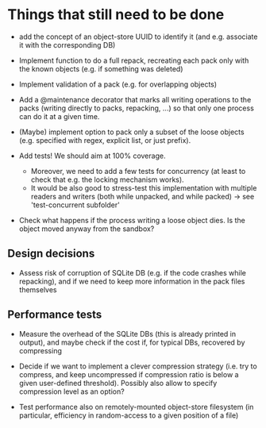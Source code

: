# Things that still need to be done

- add the concept of an object-store UUID to identify it (and e.g. associate it with
  the corresponding DB)

- Implement function to do a full repack, recreating each pack only with the known objects (e.g. if something was deleted)

- Implement validation of a pack (e.g. for overlapping objects)

- Add a @maintenance decorator that marks all writing operations to the
  packs (writing directly to packs, repacking, ...) so that only
  one process can do it at a given time.

- (Maybe) implement option to pack only a subset of the loose objects (e.g. specified with regex, explicit list, or just prefix).

- Add tests! We should aim at 100% coverage.
  - Moreover, we need to add a few tests for concurrency (at least to check that e.g. the locking mechanism works).
  - It would be also good to stress-test this implementation with multiple readers and writers (both while unpacked, and while packed) -> see 'test-concurrent subfolder'

- Check what happens if the process writing a loose object dies. Is the object moved anyway
  from the sandbox?

## Design decisions

- Assess risk of corruption of SQLite DB (e.g. if the code crashes while repacking), and if we need to keep more information in the pack files themselves

## Performance tests

- Measure the overhead of the SQLite DBs (this is already printed in output), and maybe check if the cost if, for typical DBs, recovered by compressing

- Decide if we want to implement a clever compression strategy (i.e. try to compress, and keep uncompressed if compression ratio is
  below a given user-defined threshold). Possibly also allow to specify compression level as an option?

- Test performance also on remotely-mounted object-store filesystem (in particular, efficiency
  in random-access to a given position of a file)

